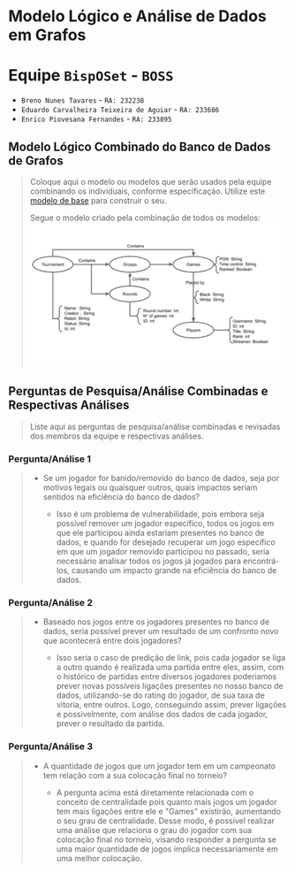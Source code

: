 # Modelo Lógico e Análise de Dados em Grafos

# Equipe `BispOSet` - `BOSS`
* `Breno Nunes Tavares` - `RA: 232238`
* `Eduardo Carvalheira Teixeira de Aguiar` - `RA: 233686`
* `Enrico Piovesana Fernandes` - `RA: 233895`

## Modelo Lógico Combinado do Banco de Dados de Grafos
> Coloque aqui o modelo ou modelos que serão usados pela equipe combinando os individuais, conforme especificação.
> Utilize este [modelo de base](https://docs.google.com/presentation/d/10RN7bDKUka_Ro2_41WyEE76Wxm4AioiJOrsh6BRY3Kk/edit?usp=sharing) para construir o seu.
>
> Segue o modelo criado pela combinação de todos os modelos:
> ![Modelo Lógico de Grafos](images/modelo-relacional.png)

## Perguntas de Pesquisa/Análise Combinadas e Respectivas Análises

> Liste aqui as perguntas de pesquisa/análise combinadas e revisadas dos membros da equipe e respectivas análises.
>
### Pergunta/Análise 1
> * Se um jogador for banido/removido do banco de dados, seja por motivos legais ou quaisquer outros, quais impactos seriam sentidos na eficiência do banco de dados?
>   
>   * Isso é um problema de vulnerabilidade, pois embora seja possível remover um jogador específico, todos os jogos em que ele participou ainda estariam presentes no banco de dados, e quando for desejado recuperar um jogo específico em que um jogador removido participou no passado, seria necessário analisar todos os jogos já jogados para encontrá-los, causando um impacto grande na eficiência do banco de dados.

### Pergunta/Análise 2
> * Baseado nos jogos entre os jogadores presentes no banco de dados, seria possível prever um resultado de um confronto novo que acontecerá entre dois jogadores?
>   
>   * Isso seria o caso de predição de link, pois cada jogador se liga a outro quando é realizada uma partida entre eles, assim, com o histórico de partidas entre diversos jogadores poderiamos prever novas possíveis ligações presentes no nosso banco de dados, utilizando-se do rating do jogador, de sua taxa de vitoria, entre outros. Logo, conseguindo assim, prever ligações e possivelmente, com análise dos dados de cada jogador, prever o resultado da partida.

### Pergunta/Análise 3
> * A quantidade de jogos que um jogador tem em um campeonato tem relação com a sua colocação final no torneio?
>   
>   * A pergunta acima está diretamente relacionada com o conceito de centralidade pois quanto mais jogos um jogador tem mais ligações entre ele e "Games" existirão, aumentando o seu grau de centralidade. Desse modo, é possível realizar uma análise que relaciona o grau do jogador com sua colocação final no torneio, visando responder a pergunta se uma maior quantidade de jogos implica necessariamente em uma melhor colocação.
